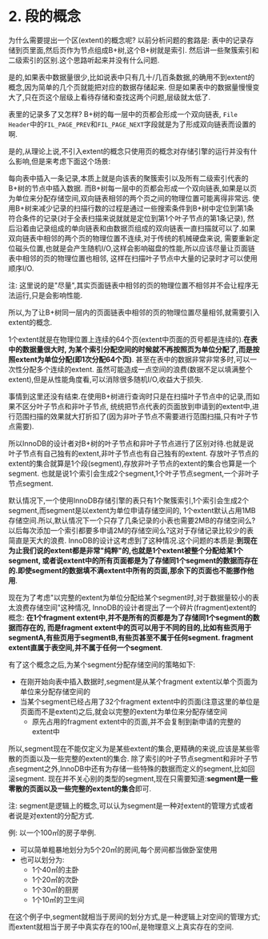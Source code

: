 # 2. 段的概念

为什么需要提出一个区(extent)的概念呢? 以前分析问题的套路是: 表中的记录存储到页里面,然后页作为节点组成B+树,这个B+树就是索引.
然后讲一些聚簇索引和二级索引的区别.这个思路听起来并没有什么问题.

是的,如果表中数据量很少,比如说表中只有几十/几百条数据,的确用不到extent的概念,因为简单的几个页就能把对应的数据存储起来.
但是如果表中的数据量慢慢变大了,只在页这个层级上看待存储和查找这两个问题,层级就太低了.

表里的记录多了又怎样? B+树的每一层中的页都会形成一个双向链表,
`File Header`中的`FIL_PAGE_PREV`和`FIL_PAGE_NEXT`字段就是为了形成双向链表而设置的啊.

是的,从理论上说,不引入extent的概念只使用页的概念对存储引擎的运行并没有什么影响,但是来考虑下面这个场景:

每向表中插入一条记录,本质上就是向该表的聚簇索引以及所有二级索引代表的B+树的节点中插入数据.
而B+树每一层中的页都会形成一个双向链表,如果是以页为单位来分配存储空间,双向链表相邻的两个页之间的物理位置可能离得非常远.
使用B+树来减少记录的扫描行数的过程是通过一些搜索条件到B+树中定位到第1条符合条件的记录(对于全表扫描来说就就是定位到第1个叶子节点的第1条记录),
然后沿着由记录组成的单向链表和由数据页组成的双向链表一直扫描就可以了.如果双向链表中相邻的两个页的物理位置不连续,对于传统的机械硬盘来说,
需要重新定位磁头位置,也就是会产生随机I/O,这样会影响磁盘的性能,所以应该尽量让页面链表中相邻的页的物理位置也相邻,
这样在扫描叶子节点中大量的记录时才可以使用顺序I/O.

注: 这里说的是"尽量",其实页面链表中相邻的页的物理位置不相邻并不会让程序无法运行,只是会影响性能.

所以,为了让B+树同一层内的页面链表中相邻的页的物理位置尽量相邻,就需要引入extent的概念.

1个extent就是在物理位置上连续的64个页(extent中页面的页号都是连续的).**在表中的数据量很大时,
为某个索引分配空间的时候就不再按照页为单位分配了,而是按照extent为单位分配(即1次分配64个页)**.
甚至在表中的数据非常非常多时,可以一次性分配多个连续的extent.
虽然可能造成一点空间的浪费(数据不足以填满整个extent),但是从性能角度看,可以消除很多随机I/O,收益大于损失.

事情到这里还没有结束.在使用B+树进行查询时只是在扫描叶子节点中的记录,而如果不区分叶子节点和非叶子节点,
统统把节点代表的页面放到申请到的extent中,进行范围扫描的效果就大打折扣了(因为非叶子节点不需要进行范围扫描,只有叶子节点需要).

所以InnoDB的设计者对B+树的叶子节点和非叶子节点进行了区别对待.也就是说叶子节点有自己独有的extent,非叶子节点也有自己独有的extent.
存放叶子节点的extent的集合就算是1个段(segment),存放非叶子节点的extent的集合也算是一个segment.
也就是说1个索引会生成2个segment,1个叶子节点segment,一个非叶子节点segment.

默认情况下,一个使用InnoDB存储引擎的表只有1个聚簇索引,1个索引会生成2个segment,而segment是以extent为单位申请存储空间的,
1个extent默认占用1MB存储空间.所以,默认情况下一个只存了几条记录的小表也需要2MB的存储空间么?
以后每次添加一个索引都要多申请2M的存储空间么?这对于存储记录比较少的表简直是天大的浪费.
InnoDB的设计这考虑到了这种情况.这个问题的本质是:**到现在为止我们说的extent都是非常"纯粹"的,也就是1个extent被整个分配给某1个segment,
或者说extent中的所有页面都是为了存储同1个segment的数据而存在的.即使segment的数据填不满extent中所有的页面,那余下的页面也不能挪作他用**.

现在为了考虑"以完整的extent为单位分配给某个segment时,对于数据量较小的表太浪费存储空间"这种情况,
InnoDB的设计者提出了一个碎片(fragment)extent的概念: **在1个fragment extent中,并不是所有的页都是为了存储同1个segment的数据而存在的,
而是fragment extent中的页可以用于不同的目的,比如有些页用于segmentA,有些页用于segmentB,有些页甚至不属于任何segment.
fragment extent直属于表空间,并不属于任何一个segment**.

有了这个概念之后,为某个segment分配存储空间的策略如下:

- 在刚开始向表中插入数据时,segment是从某个fragment extent以单个页面为单位来分配存储空间的
- 当某个segment已经占用了32个fragment extent中的页面(注意这里的单位是页面而不是extent)之后,就会以完整的extent为单位来分配存储空间
  - 原先占用的fragment extent中的页面,并不会复制到新申请的完整的extent中

所以,segment现在不能仅定义为是某些extent的集合,更精确的来说,应该是某些零散的页面以及一些完整的extent的集合.
除了索引的叶子节点segment和非叶子节点segment之外,InnoDB中还有为存储一些特殊的数据而定义的segment,比如回滚segment.
现在并不关心别的类型的segment,现在只需要知道:**segment是一些零散的页面以及一些完整的extent的集合**即可.

注: segment是逻辑上的概念,可以认为segment是一种对extent的管理方式或者者说是对extent的分配方式.

例: 以一个100㎡的房子举例.

- 可以简单粗暴地划分为5个20㎡的房间,每个房间都当做卧室使用
- 也可以划分为:
  - 1个40㎡的主卧
  - 1个20㎡的次卧
  - 1个30㎡的厨房
  - 1个10㎡的卫生间

在这个例子中,segment就相当于房间的划分方式,是一种逻辑上对空间的管理方式;而extent就相当于房子中真实存在的100㎡,是物理意义上真实存在的空间.
